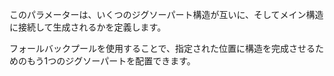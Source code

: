 このパラメーターは、いくつのジグソーパート構造が互いに、そしてメイン構造に接続して生成されるかを定義します。

フォールバックプールを使用することで、指定された位置に構造を完成させるためのもう1つのジグソーパートを配置できます。
